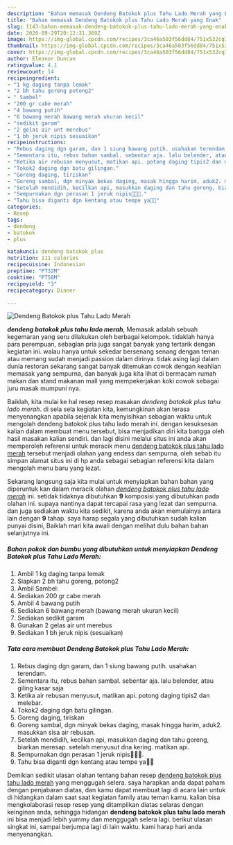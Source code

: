 ```yaml
---
description: "Bahan memasak Dendeng Batokok plus Tahu Lado Merah yang Enak"
title: "Bahan memasak Dendeng Batokok plus Tahu Lado Merah yang Enak"
slug: 1143-bahan-memasak-dendeng-batokok-plus-tahu-lado-merah-yang-enak
date: 2020-09-29T20:12:31.369Z
image: https://img-global.cpcdn.com/recipes/3ca46a503f56dd84/751x532cq70/dendeng-batokok-plus-tahu-lado-merah-foto-resep-utama.jpg
thumbnail: https://img-global.cpcdn.com/recipes/3ca46a503f56dd84/751x532cq70/dendeng-batokok-plus-tahu-lado-merah-foto-resep-utama.jpg
cover: https://img-global.cpcdn.com/recipes/3ca46a503f56dd84/751x532cq70/dendeng-batokok-plus-tahu-lado-merah-foto-resep-utama.jpg
author: Eleanor Duncan
ratingvalue: 4.1
reviewcount: 14
recipeingredient:
- "1 kg daging tanpa lemak"
- "2 bh tahu goreng potong2"
- " Sambel"
- "200 gr cabe merah"
- "4 bawang putih"
- "6 bawang merah bawang merah ukuran kecil"
- "sedikit garam"
- "2 gelas air unt merebus"
- "1 bh jeruk nipis sesuaikan"
recipeinstructions:
- "Rebus daging dgn garam, dan 1 siung bawang putih. usahakan terendam."
- "Sementara itu, rebus bahan sambal. sebentar aja. lalu belender, atau giling kasar saja"
- "Ketika air rebusan menyusut, matikan api. potong daging tipis2 dan melebar."
- "Tokok2 daging dgn batu gilingan."
- "Goreng daging, tiriskan"
- "Goreng sambal, dgn minyak bekas daging, masak hingga harim, aduk2. masukkan sisa air rebusan."
- "Setelah mendidih, kecilkan api, masukkan daging dan tahu goreng, biarkan meresap. setelah menyusut dna kering. matikan api."
- "Sempurnakan dgn perasan 1 jeruk nipis🤗😍😋."
- "Tahu bisa diganti dgn kentang atau tempe ya🤗😁"
categories:
- Resep
tags:
- dendeng
- batokok
- plus

katakunci: dendeng batokok plus 
nutrition: 111 calories
recipecuisine: Indonesian
preptime: "PT32M"
cooktime: "PT58M"
recipeyield: "3"
recipecategory: Dinner

---
```



![Dendeng Batokok plus Tahu Lado Merah](https://img-global.cpcdn.com/recipes/3ca46a503f56dd84/751x532cq70/dendeng-batokok-plus-tahu-lado-merah-foto-resep-utama.jpg)

<b><i>dendeng batokok plus tahu lado merah</i></b>, Memasak adalah sebuah kegemaran yang seru dilakukan oleh berbagai kelompok. tidaklah hanya para perempuan, sebagian pria juga sangat banyak yang tertarik dengan kegiatan ini. walau hanya untuk sekedar bersenang senang dengan teman atau memang sudah menjadi passion dalam dirinya. tidak asing lagi dalam dunia restoran sekarang sangat banyak ditemukan cowok dengan keahlian memasak yang sempurna, dan banyak juga kita lihat di bermacam rumah makan dan stand makanan mall yang mempekerjakan koki cowok sebagai juru masak mumpuni nya.



Baiklah, kita mulai ke hal resep resep masakan <i>dendeng batokok plus tahu lado merah</i>. di sela sela kegiatan kita, kemungkinan akan terasa menyenangkan apabila sejenak kita menyisihkan sebagian waktu untuk mengolah dendeng batokok plus tahu lado merah ini. dengan kesuksesan kalian dalam membuat menu tersebut, bisa menjadikan diri kita bangga oleh hasil masakan kalian sendiri. dan lagi disini melalui situs ini anda akan memperoleh referensi untuk meracik menu <u>dendeng batokok plus tahu lado merah</u> tersebut menjadi olahan yang endess dan sempurna, oleh sebab itu simpan alamat situs ini di hp anda sebagai sebagian referensi kita dalam mengolah menu baru yang lezat.


Sekarang langsung saja kita mulai untuk menyiapkan bahan bahan yang diperuntuk kan dalam meracik olahan <u><i>dendeng batokok plus tahu lado merah</i></u> ini. setidak tidaknya dibutuhkan <b>9</b> komposisi yang dibutuhkan pada olahan ini. supaya nantinya dapat tercapai rasa yang lezat dan sempurna. dan juga sediakan waktu kita sedikit, karena anda akan memulainya antara lain dengan <b>9</b> tahap. saya harap segala yang dibutuhkan sudah kalian punyai disini, Baiklah mari kita awali dengan melihat dulu bahan bahan selanjutnya ini.

<!--inarticleads1-->

##### Bahan pokok dan bumbu yang dibutuhkan untuk menyiapkan Dendeng Batokok plus Tahu Lado Merah:

1. Ambil 1 kg daging tanpa lemak
1. Siapkan 2 bh tahu goreng, potong2
1. Ambil  Sambel:
1. Sediakan 200 gr cabe merah
1. Ambil 4 bawang putih
1. Sediakan 6 bawang merah (bawang merah ukuran kecil)
1. Sediakan sedikit garam
1. Gunakan 2 gelas air unt merebus
1. Sediakan 1 bh jeruk nipis (sesuaikan)




<!--inarticleads2-->

##### Tata cara membuat Dendeng Batokok plus Tahu Lado Merah:

1. Rebus daging dgn garam, dan 1 siung bawang putih. usahakan terendam.
1. Sementara itu, rebus bahan sambal. sebentar aja. lalu belender, atau giling kasar saja
1. Ketika air rebusan menyusut, matikan api. potong daging tipis2 dan melebar.
1. Tokok2 daging dgn batu gilingan.
1. Goreng daging, tiriskan
1. Goreng sambal, dgn minyak bekas daging, masak hingga harim, aduk2. masukkan sisa air rebusan.
1. Setelah mendidih, kecilkan api, masukkan daging dan tahu goreng, biarkan meresap. setelah menyusut dna kering. matikan api.
1. Sempurnakan dgn perasan 1 jeruk nipis🤗😍😋.
1. Tahu bisa diganti dgn kentang atau tempe ya🤗😁




Demikian sedikit ulasan olahan tentang bahan resep <u>dendeng batokok plus tahu lado merah</u> yang menggugah selera. saya harapkan anda dapat paham dengan penjabaran diatas, dan kamu dapat membuat lagi di acara lain untuk di hidangkan dalam saat saat kegiatan family atau teman kamu. kalian bisa mengkolaborasi resep resep yang ditampilkan diatas selaras dengan keinginan anda, sehingga hidangan <b>dendeng batokok plus tahu lado merah</b> ini bisa menjadi lebih yummy dan menggugah selera lagi. berikut ulasan singkat ini, sampai berjumpa lagi di lain waktu. kami harap hari anda menyenangkan.
